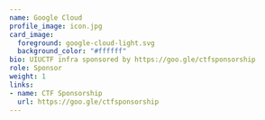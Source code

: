 ```yaml
---
name: Google Cloud
profile_image: icon.jpg
card_image:
  foreground: google-cloud-light.svg
  background_color: "#ffffff"
bio: UIUCTF infra sponsored by https://goo.gle/ctfsponsorship
role: Sponsor
weight: 1
links:
- name: CTF Sponsorship
  url: https://goo.gle/ctfsponsorship
---
```

